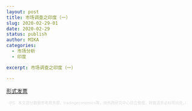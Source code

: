 ```yaml
---
layout: post
title: 市场调查之印度（一）
slug: 2020-02-29-01
date: 2020-02-29
status: publish
author: MIKA
categories: 
  - 市场分析
  - 印度

excerpt: 市场调查之印度（一）

---
```


[形式发票](http://tradedoc.mofcom.gov.cn/TradeDoc/do/dz/fs/docroot/edu_sheet/300020101/30002010.xls?filename=30002010.xls&_downloadmode=2)



<font color=#DCDCDC size=1>（PS:  本文部分数据参考商务部、tradingeconomics等，由外跨研究中心综合整理，转载请务必标明出处。）</font>